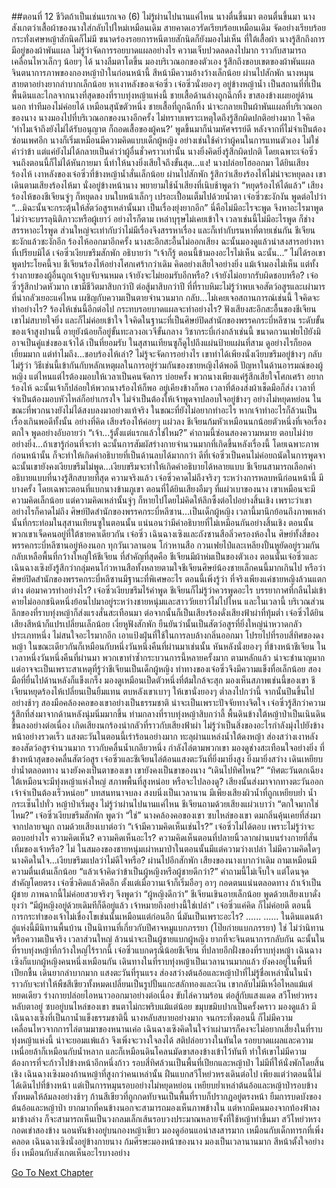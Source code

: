 ##ตอนที่ 12 ชีวิตถ้าเป็นเช่นแรกเจอ (6)
ไม่รู้ผ่านไปนานแค่ไหน นางตื่นขึ้นมา
ตอนตื่นขึ้นมา นางสังเกตว่าเสื้อผ้าของนางใส่กลับไปใหม่เหมือนเดิม สายคาดเอวรัดเรียบร้อยเหมือนเดิม จัดอย่างเรียบร้อย กระทั่งเศษหญ้าสักนิดก็ไม่มี ขนาดร่องรอยการหนีตายสักนิดก็ยังมองไม่เห็น ที่ใต้เสื้อผ้า นางรู้สึกถึงการมีอยู่ของผ้าพันแผล ไม่รู้ว่าจัดการรอยบาดแผลอย่างไร ความเจ็บปวดลดลงไปมาก ราวกับสามารถเคลื่อนไหวเล็กๆ น้อยๆ ได้
นางลืมตาโตขึ้น มองบริเวณอกของตัวเอง รู้สึกถึงขอบเขตของผ้าพันแผล จินตนาการภาพของกองหญ้าป่าในก่อนหน้านี้ สีหน้ามีความอ้างว้างเล็กน้อย
ผ่านไปสักพัก นางหมุนสายตาอย่างยากลำบากเล็กน้อย หาเงาหลังของเจ๋อซิ่ว
เจ๋อซิ่วนั่งยองๆ อยู่ข้างหญ้าน้ำ เป็นสถานที่ที่เป็นพื้นดินและไกลจากนางที่สุดของที่ราบทุ่งหญ้าแห่งนี้ ชายเสื้อด้านล่างถูกฉีกทิ้ง ขาสองข้างเผยอยู่ด้านนอก ท่าทีมองไม่ค่อยได้ เหมือนสุนัขตัวหนึ่ง
ชายเสื้อที่ถูกฉีกทิ้ง น่าจะกลายเป็นผ้าพันแผลที่บริเวณอกของนาง
นางมองไปที่บริเวณอกของนางอีกครั้ง ไม่ทราบเพราะเหตุใดถึงรู้สึกผิดปกติอย่างมาก ใจคิด ‘ทำไมเจ้าถึงยังไม่ได้รับอนุญาต ก็ถอดเสื้อของผู้คน?’
พูดขึ้นมาก็น่ามหัศจรรย์ดี หลังจากที่ไม่จำเป็นต้องซ่อนเพศอีก นางก็เริ่มเหมือนมีความคิดแบบเด็กผู้หญิง อย่างเช่นใช้คำว่าผู้คนในการแทนตัวเอง ไม่ใช่คำว่าข้า แต่แค่ยังไม่ได้กลายเป็นคำว่าผู้อื่นชั่วคราวเท่านั้น
นางยิ่งคิดยิ่งรู้สึกผิดปกติ โดยเฉพาะเจ๋อซิ่วจนถึงตอนนี้ก็ไม่ได้หันกายมา นี่ทำให้นางยิ่งเสียใจถึงขั้นสุด...แง! นางปล่อยโฮออกมา
ได้ยินเสียงร้องไห้ เงาหลังของเจ๋อซิ่วที่ข้างหญ้าน้ำสั่นเล็กน้อย
ผ่านไปสักพัก รู้สึกว่าเสียงร้องไห้ไม่น่าจะหยุดลง เขาเดินตามเสียงร้องไห้มา นั่งอยู่ข้างหน้านาง พยายามใช้น้ำเสียงที่เนิบช้าพูดว่า “หยุดร้องไห้ได้แล้ว”
เสียงร้องไห้ของชีเจียนจู่ๆ ก็หยุดลง บนใบหน้าเล็กๆ เปรอะเปื้อนเต็มไปด้วยน้ำตา
เจ๋อซิ่วชะงักงัน พูดต่อไปว่า “...มิฉะนั้นจะกระตุ้นให้สัตว์อสูรเหล่านั้นมา เป็นเรื่องยุ่งยากอีก”
นี่คือไม่มีอะไรจะพูด จึงหาอะไรมาพูด
ไม่ว่าจะบรรลุนิติภาวะหรือผู้เยาว์ อย่างไรก็ตาม เหล่าบุรุษไม่เคยเข้าใจ เวลาเช่นนี้ไม่มีอะไรพูด ก็ช่างสรรหาอะไรพูด ส่วนใหญ่จะเท่ากับว่าไม่มีเรื่องจึงสรรหาเรื่อง และก็เท่ากับรนหาที่ตายเช่นกัน
ชีเจียนชะงักแล้วชะงักอีก ร้องไห้ออกมาอีกครั้ง นางสะอึกสะอื้นไม่ออกเสียง ฉะนั้นมองดูแล้วน่าสงสารอย่างหาที่เปรียบมิได้
เจ๋อซิ่วเงียบขรึมสักพัก อธิบายว่า “เจ้าก็รู้ ตอนนี้ข้ามองอะไรไม่เห็น ฉะนั้น...”
ไม่ได้รอเขาพูดประโยคนี้จบ ชีเจียนร้องไห้อย่างโศกเศร้ากว่าเดิม คิดอย่างเสียใจอย่างยิ่ง แม้เจ้ามองไม่เห็น แต่ทั้งร่างกายของผู้อื่นถูกเจ้าลูบจับจนหมด เจ้ายังจะไม่ยอมรับอีกหรือ? เจ้ายังไม่อยากรับผิดชอบหรือ?
เจ๋อซิ่วรู้สึกปวดหัวมาก เขามีชีวิตมาสิบกว่าปี ต่อสู้มาสิบกว่าปี ที่ที่ราบหิมะไม่รู้ว่าพบเจอสัตว์อสูรและเผ่ามารที่น่ากลัวเยอะแค่ไหน เผชิญกับความเป็นตายจำนวนมาก กลับ...ไม่เคยเจอสถานการณ์เช่นนี้ ใจคิดจะทำอย่างไร? ร้องไห้เช่นนี้อีกต่อไป กระทบรอยบาดแผลจะทำอย่างไร?
ฟังเสียงสะอึกสะอื้นของชีเจียน เขาไม่สบายใจยิ่ง และก็ไม่ค่อยเข้าใจ ใจคิดในฐานะที่เป็นศิษย์ปิดสำนักของพรรคกระบี่หลีซาน ระดับขั้นของเจ้าสูงปานนี้ อายุยังน้อยก็อยู่ขั้นทะลวงอเวจีขั้นกลาง วิชากระบี่เก่งกล้าเช่นนี้ ขนาดกวนเฟยไป๋ยังมิอาจเป็นคู่แข่งของเจ้าได้ เป็นที่ยอมรับ ในสุสานเทียนซูก็ดูไปถึงแผ่นป้ายแผ่นที่สาม ดูอย่างไรก็ยอดเยี่ยมมาก แต่ทำไมถึง...ชอบร้องไห้เล่า?
ไม่รู้จะจัดการอย่างไร เขาทำได้เพียงนั่งเงียบขรึมอยู่ข้างๆ กลับไม่รู้ว่า วิธีเช่นนี้เข้ากันกับหลักเหตุผลในการอยู่ร่วมกันของชายหญิงได้พอดี
ปัญหาในด้านอารมณ์ของผู้หญิง แต่ไหนแต่ไรต้องมอบให้เวลาเป็นคนจัดการ บ่อยครั้ง พวกนางเพียงแค่รู้สึกเสียใจโศกเศร้า อยากร้องไห้ ฉะนั้นเจ้าก็ปล่อยให้พวกนางร้องไห้ก็พอ อยู่เคียงข้างก็พอ เวลาที่ต้องส่งผ้าเช็ดมือก็ส่ง เวลาที่จำเป็นต้องมอบหัวไหล่ก็อย่าเกรงใจ ไม่จำเป็นต้องให้เจ้าพูดจาปลอบใจอยู่ข้างๆ อย่างไม่หยุดหย่อน ในขณะที่พวกนางยังไม่ได้สงบลงมาอย่างแท้จริง ในขณะที่ยังไม่อยากทำอะไร หากเจ้าทำอะไรก็ล้วนเป็นเรื่องเกินพอดีทั้งนั้น
อย่างที่คิด เสียงร้องไห้ค่อยๆ แผ่วลง ชีเจียนก้มหัวเหมือนนกน้อยตัวหนึ่งที่เจอเรื่องตกใจ พูดอย่างอับอายว่า “เจ้า...รู้ตั้งแต่แรกแล้วใช่ไหม?”
คำถามนี้ซ่อนสองความหมาย ตอบไม่ง่ายอย่างยิ่ง...ถ้าเขารู้ก่อนที่จะทำ ฉะนั้นการสัมผัสร่างกายจำนวนมากที่เกิดขึ้นหลังเรื่องนี้ โดยเฉพาะภาพก่อนหน้านั้น ก็จะทำให้เกิดคำอธิบายที่เป็นด้านลบได้มากกว่า ดีที่เจ๋อซิ่วเป็นคนไม่ค่อยถนัดในการพูดจา ฉะนั้นเขายังคงเงียบขรึมไม่พูด...เงียบขรึมจะทำให้เกิดคำอธิบายได้หลายแบบ ชีเจียนสามารถเลือกคำอธิบายแบบที่นางรู้สึกสบายที่สุด
ความจริงแล้ว เจ๋อซิ่วคาดไม่ถึงจริงๆ
ระหว่างการหลบหนีก่อนหน้านี้ มีบางครั้ง โดยเฉพาะตอนที่แบกนางข้ามภูเขา ตอนที่ได้ยินเสียงอืมๆ ที่แผ่วเบาของนาง เขาเหมือนจะมีความคิดเล็กน้อย แต่ความคิดเหล่านั้นจู่ๆ ก็หายไปโดยไม่คิดให้ลึกซึ้งต่อไปอย่างสิ้นเชิง เพราะว่าเขาอย่างไรก็คาดไม่ถึง ศิษย์ปิดสำนักของพรรคกระบี่หลีซาน...เป็นเด็กผู้หญิง
เวลานี้มานึกย้อนถึงภาพเหล่านั้นที่กระท่อมในสุสานเทียนซูในตอนนั้น แน่นอนว่ามีคำอธิบายที่ไม่เหมือนกันอย่างสิ้นเชิง ตอนนั้นพวกเขาเจ็ดคนอยู่ที่ใต้ชายคาเดียวกัน เจ๋อซิ่ว เฉินฉางเซิงและถังซานสือลิ่วครองห้องใน ศิษย์ทั้งสี่ของพรรคกระบี่หลีซานอยู่ห้องนอก ทุกวันเวลานอน โก่วหานสือ กวนเฟยไป๋และเหลียงปั้นหูยัดอยู่รวมกัน กลับเหลือพื้นที่กว้างใหญ่ให้ชีเจียน ที่สำคัญที่สุดคือ ชีเจียนมีผ้าห่มเป็นของตัวเอง ตอนนั้นเจ๋อซิ่วและเฉินฉางเซิงยังรู้สึกว่ากลุ่มคนโก่วหานสือทั้งหลายตามใจชีเจียนศิษย์น้องชายเล็กคนนี้มากเกินไป หรือว่าศิษย์ปิดสำนักของพรรคกระบี่หลีซานมีฐานะที่พิเศษอะไร ตอนนี้เพิ่งรู้ว่า ที่จริงเพียงแค่ชายหญิงล้วนแตกต่าง
ต่อมาควรทำอย่างไร? เจ๋อซิ่วเงียบขรึมไร้คำพูด ชีเจียนก็ไม่รู้ว่าควรพูดอะไร บรรยากาศที่กลืนไม่เข้าคายไม่ออกชนิดหนึ่งย้อนไปมาอยู่ระหว่างชายหนุ่มและสาววัยเยาว์ไม่ไปไหน
และในเวลานี้ บริเวณส่วนลึกของที่ราบทุ่งหญ้าก็ส่งแรงสั่นสะเทือนมา ต่อจากนั้นก็เป็นเสียงร้องดั่งเสียงฟ้าผ่าที่ทุ้มต่ำ เจ๋อซิ่วได้ยินเสียงสีหน้าก็แปรเปลี่ยนเล็กน้อย เงี่ยหูฟังสักพัก ยืนยันว่านั้นเป็นสัตว์อสูรที่ยิ่งใหญ่น่าหวาดกลัวประเภทหนึ่ง ไม่สนใจอะไรมากอีก เอาแป้งฝุ่นที่ใช้ในการลบล้างกลิ่นออกมา โปรยไปที่รอบสี่ทิศของดงหญ้า ในขณะเดียวกันก็เหมือนกับหนึ่งวันหนึ่งคืนที่ผ่านมาเช่นนั้น หันหลังนั่งยองๆ ที่ข้างหน้าชีเจียน
ในเวลาหนึ่งวันหนึ่งคืนที่ผ่านมา พวกเขาทำซ้ำกระบวนการนี้หลายครั้งมาก ตามหลักแล้ว น่าจะชำนาญมาก แต่อาจจะเป็นเพราะสาเหตุที่รู้ว่าชีเจียนเป็นเด็กผู้หญิง ท่าทางของเจ๋อซิ่วจึงมีความแข็งทื่อเล็กน้อย สองมือที่ยื่นไปด้านหลังก็แข็งเกร็ง มองดูเหมือนเป็ดตัวหนึ่งที่ต้มใกล้จะสุก
มองเห็นสภาพเช่นนี้ของเขา ชีเจียนหยุดร้องไห้เปลี่ยนเป็นยิ้มแทน ตบหลังเขาเบาๆ ให้เขานั่งยองๆ ต่ำลงไปกว่านี้ จากนั้นปีนขึ้นไปอย่างช้าๆ สองมือคล้องคอของเขาอย่างเป็นธรรมชาติ
น่าจะเป็นเพราะปัจจัยทางจิตใจ เจ๋อซิ่วรู้สึกว่าความรู้สึกที่ส่งมาจากด้านหลังนุ่มนิ่มมากขึ้น
ท่ามกลางที่ราบทุ่งหญ้าสิบกว่าลี้ พื้นดินข้างใต้หญ้าป่าเป็นเนินดินขึ้นลงอย่างต่อเนื่อง เกิดเสียงนกร้องน่ากลัวที่ราวกับเสียงฟ้าผ่า ไม่รู้ว่าเป็นสิ่งของอะไรกำลังมุ่งไปยังข้างหน้าอย่างรวดเร็ว แสงตะวันในตอนนี้เร่าร้อนอย่างมาก ทะลุผ่านแหล่งน้ำใต้ดงหญ้า ส่องสว่างเงาหลังของสัตว์อสูรจำนวนมาก ราวกับคลื่นน้ำเกลียวหนึ่ง กำลังไล่ตามพวกเขา มองดูช่างสะเทือนใจอย่างยิ่ง
ที่ข้างหน้าสุดของคลื่นสัตว์อสูร เจ๋อซิ่วและชีเจียนไล่ต้อนแสงตะวันที่ยิ่งมายิ่งสูง ยิ่งมายิ่งสว่าง เดินเหยียบย่ำน้ำตลอดทาง นางยังคงเป็นตาของเขา เขายังคงเป็นขาของนาง
“เดินไปทิศไหน?”
“ทิศตะวันตกเฉียงใต้เหมือนจะมีทุ่งหญ้าแห่งใหญ่ สภาพพื้นที่สูงหน่อย หรือจะไปลองดู? เสียงนั้นส่งมาจากทางตะวันออก เจ้าจำเป็นต้องเร็วหน่อย”
บทสนทนาจบลง สงบนิ่งเป็นเวลานาน มีเพียงเสียงผิวน้ำที่ถูกเหยียบย่ำ น้ำกระเซ็นไปทั่ว หญ้าป่าเริ่มสูง
ไม่รู้ว่าผ่านไปนานแค่ไหน ชีเจียนถามด้วยเสียงแผ่วเบาว่า “ตกใจมากใช่ไหม?”
เจ๋อซิ่วเงียบขรึมสักพัก พูดว่า “ใช่”
นางคล้องคอของเขา ซบไหล่ของเขา ดมกลิ่นคุ้นเคยที่ส่งมาจากปลายจมูก ถามด้วยเสียงเบาต่อว่า “เจ้ามีความคิดเห็นเช่นไร?”
เจ๋อซิ่วไม่ได้ตอบ เพราะไม่รู้ว่าจะตอบอย่างไร ความคิดเห็น? ความคิดเห็นอะไร? ความคิดเห็นตอนที่ปลายนิ้วลากผ่านบนร่างกายที่สั่นเทิ้มของเจ้าหรือ?
ไม่ ในสมองของชายหนุ่มเผ่าหมาป่าในตอนนั้นมีแต่ความว่างเปล่า ไม่มีความคิดใดๆ
นางคิดในใจ...เงียบขรึมแปลว่าไม่ดีใจหรือ? ผ่านไปอีกสักพัก เสียงของนางเบากว่าเดิม ถามเหมือนมีความตื่นเต้นเล็กน้อย “แล้วเจ้าคิดว่าข้าเป็นผู้หญิงหรือผู้ชายดีกว่า?”
คำถามนี้ไม่เจ็บใจ แต่โดนจุดสำคัญโดยตรง
เจ๋อซิ่วคิดแล้วคิดอีก ตั้งแต่เมื่อวานเจ้าก็เริ่มอือๆ อาๆ กอดตนแน่นตลอดทาง ถ้าเจ้าเป็นผู้ชาย ภาพฉากนี้ไม่ค่อยสวยจริงๆ จึงพูดว่า “ผู้หญิงดีกว่า”
ชีเจียนเขินอายเล็กน้อย พูดด้วยเสียงเบาดั่งยุงว่า “มีผู้หญิงอยู่ด้วยเดิมทีก็ดีอยู่แล้ว เจ้าหมายถึงอย่างนี้ใช่เปล่า”
เจ๋อซิ่วแค่คิด ก็ไม่ค่อยดี ตอนนี้การกระทำของเจ้าไม่เขื่องโขเช่นนั้นเหมือนแต่ก่อนอีก นี่มันเป็นเพราะอะไร?
......
......
ในดินแดนต้าลู่แห่งนี้มีนิทานพื้นบ้าน เป็นนิทานที่เกี่ยวกับปีศาจหมูแบกภรรยา (โป๊ยก่ายแบกภรรยา)
ใช่ ไม่ว่านิทานหรือความเป็นจริง เวลาส่วนใหญ่ ล้วนน่าจะเป็นผู้ชายแบกผู้หญิง ยากที่จะจินตนาการกลับกัน
ฉะนั้นในที่ราบทุ่งหญ้าที่กว้างใหญ่ไร้รากนี้ เจ๋อซิ่วแบกดรุณีน้อยชีเจียน ที่ปลายอีกฝั่งของที่ราบทุ่งหญ้า เฉินฉางเซิงก็แบกผู้หญิงคนหนึ่งเหมือนกัน
เดินทางในที่ราบทุ่งหญ้าเป็นเวลานานมากแล้ว ยังคงอยู่ในพื้นที่เปียกชื้น เดินยากลำบากมาก แสงตะวันที่รุนแรง ส่องสว่างต้นอ้อและหญ้าป่าที่ไม่รู้ชื่อเหล่านั้นในน้ำ ราวกับจะทำให้พืชสีเขียวทั้งหมดเปลี่ยนเป็นรูปปั้นแกะสลักทองและเงิน เขากลับไม่มีเหงื่อไหลแม้แต่หยดเดียว ร่างกายปล่อยไอหนาวออกมาอย่างต่อเนื่อง ขับไล่ความร้อน ต่อสู้กับแสงแดด
สวีโหย่วหรงหลับตาอยู่ ซบอยู่บนไหล่ของเขา ขนตาไม่กะพริบแม้แต่น้อย ขมุบขมิบปากเป็นครั้งคราว มองดูแล้ว มีเฉินฉางเซิงที่เป็นกาน้ำแข็งธรรมชาตินี้ นางหลับสบายอย่างมาก
จนกระทั่งตอนนี้ ก็ไม่มีความเคลื่อนไหวจากการไล่ตามมาของหนานเค่อ เฉินฉางเซิงคิดในใจว่าเผ่ามารก็คงจะไม่อยากเสี่ยงในที่ราบทุ่งหญ้าแห่งนี้ น่าจะยอมแพ้แล้ว จึงเพิ่งจะวางใจลงได้ สติปล่อยวางในทันใด รอยบาดแผลและความเหนื่อยล้าก็เหมือนกับน้ำหลาก และก็เหมือนดินโคลนมัดขาสองข้างเข้าไว้ทันที ทำให้เขาไม่มีความต้องการที่จะก้าวไปข้างหน้าอีกหนึ่งก้าว
รอบสี่ทิศล้วนเป็นพื้นที่เปียกและหญ้าป่า ไม่มีที่ให้นั่งพักโดยสิ้นเชิง เฉินฉางเซิงมองก้านหญ้าที่สูงกว่าคนเหล่านั้น ฝืนแบกสวีโหย่วหรงเดินต่อไป เพียงแต่ว่าตอนนี้ไม่ได้เดินไปที่ข้างหน้า แต่เป็นการหมุนรอบอย่างไม่หยุดหย่อน เหยียบย่ำเหล่าต้นอ้อและหญ้าป่ารอบข้างทั้งหมดให้ล้มลงอย่างช้าๆ ก้านสีเขียวที่ถูกกดทับจนเป็นพื้นที่ราบก็ปรากฏอยู่ตรงหน้า
ยืมการบดบังของต้นอ้อและหญ้าป่า ยากมากที่คนข้างนอกจะสามารถมองเห็นภาพข้างใน แต่หากมีคนมองจากท้องฟ้าลงมาข้างล่าง ก็จะสามารถเห็นเป็นวงกลมเล็กเส้นรอบวงประมาณหลายจั้งที่ใช้หญ้าทำขึ้นมา สวีโหย่วหรงกอดเข่าสองข้าง นอนหันข้างอยู่บนกองหญ้าเขียว มองดูอ่อนแอน่าสงสารมาก เหมือนกับเด็กทารกที่เพิ่งคลอด
เฉินฉางเซิงนั่งอยู่ข้างกายนาง ก้มศีรษะมองหน้าของนาง มองเป็นเวลานานมาก สีหน้าตั้งใจอย่างยิ่ง เหมือนกับสังเกตเห็นอะไรบางอย่าง


[Go To Next Chapter]( ./297.md)